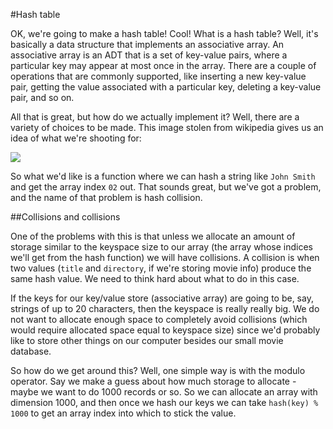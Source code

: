 #Hash table

OK, we're going to make a hash table! Cool! What is a hash table? Well,
it's basically a data structure that implements an associative array. An
associative array is an ADT that is a set of key-value pairs, where
a particular key may appear at most once in the array. There are a couple
of operations that are commonly supported, like inserting a new key-value
pair, getting the value associated with a particular key, deleting
a key-value pair, and so on.

All that is great, but how do we actually implement it? Well, there are
a variety of choices to be made. This image stolen from wikipedia gives us
an idea of what we're shooting for:

![](https://upload.wikimedia.org/wikipedia/commons/7/7d/Hash_table_3_1_1_0_1_0_0_SP.svg)

So what we'd like is a function where we can hash a string like `John
Smith` and get the array index `02` out. That sounds great, but we've got
a problem, and the name of that problem is hash collision.

##Collisions and collisions

One of the problems with this is that unless we allocate an amount of
storage similar to the keyspace size to our array (the array whose indices
we'll get from the hash function) we will have collisions. A collision is
when two values (`title` and `directory`, if we're storing movie info)
produce the same hash value. We need to think hard about what to do in
this case.

If the keys for our key/value store (associative array) are going to be,
say, strings of up to 20 characters, then the keyspace is really really
big. We do not want to allocate enough space to completely avoid
collisions (which would require allocated space equal to keyspace size)
since we'd probably like to store other things on our computer besides our
small movie database.

So how do we get around this? Well, one simple way is with the modulo
operator. Say we make a guess about how much storage to allocate - maybe
we want to do 1000 records or so. So we can allocate an array with
dimension 1000, and then once we hash our keys we can take `hash(key)
% 1000` to get an array index into which to stick the value.
